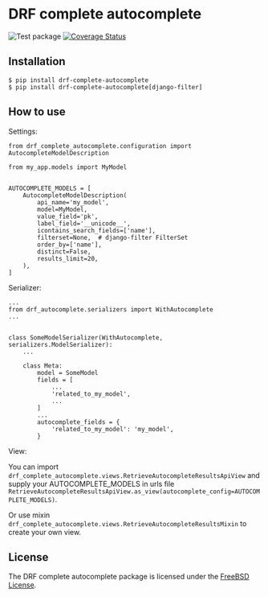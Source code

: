 # DRF complete autocomplete

![Test package](https://github.com/innovationinit/drf-complete-autocomplete/actions/workflows/test-package.yml/badge.svg?branch=main)
[![Coverage Status](https://coveralls.io/repos/github/innovationinit/drf-complete-autocomplete/badge.svg)](https://coveralls.io/github/innovationinit/drf-complete-autocomplete)

## Installation
```
$ pip install drf-complete-autocomplete
$ pip install drf-complete-autocomplete[django-filter]
```

## How to use

Settings:
```
from drf_complete_autocomplete.configuration import AutocompleteModelDescription

from my_app.models import MyModel


AUTOCOMPLETE_MODELS = [
    AutocompleteModelDescription(
        api_name='my_model',
        model=MyModel,
        value_field='pk',
        label_field='__unicode__',
        icontains_search_fields=['name'],
        filterset=None,  # django-filter FilterSet
        order_by=['name'],
        distinct=False,
        results_limit=20,
    ),
]
```

Serializer:
```
...
from drf_autocomplete.serializers import WithAutocomplete
...


class SomeModelSerializer(WithAutocomplete, serializers.ModelSerializer):
    ...

    class Meta:
        model = SomeModel
        fields = [
            ...
            'related_to_my_model',
            ...
        ]
        ...
        autocomplete_fields = {
            'related_to_my_model': 'my_model',
        }
```

View:

You can import `drf_complete_autocomplete.views.RetrieveAutocompleteResultsApiView` and supply your AUTOCOMPLETE_MODELS
 in urls file `RetrieveAutocompleteResultsApiView.as_view(autocomplete_config=AUTOCOMPLETE_MODELS)`.

Or use mixin `drf_complete_autocomplete.views.RetrieveAutocompleteResultsMixin` to create your own view.


## License
The DRF complete autocomplete package is licensed under the [FreeBSD
License](https://opensource.org/licenses/BSD-2-Clause).
